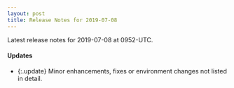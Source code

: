 ```yaml
---
layout: post
title: Release Notes for 2019-07-08
---
```


Latest release notes for 2019-07-08 at 0952-UTC.

<div class='updates' markdown='1'>

#### Updates

- {:.update} Minor enhancements, fixes or environment changes not listed in detail.

</div>


